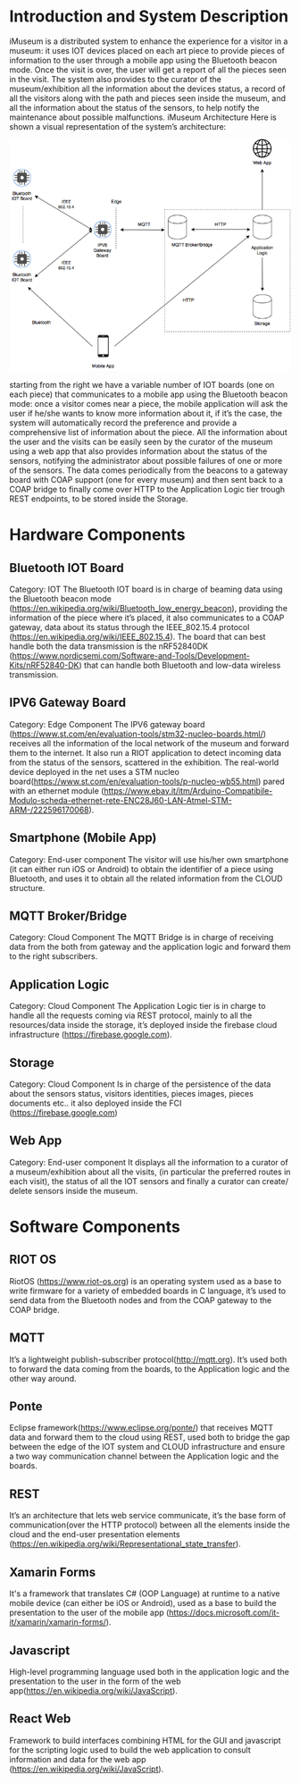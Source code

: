 # Introduction and System Description

iMuseum is a distributed system to enhance the experience for a visitor in a museum: it uses IOT devices placed on each art piece to provide pieces of information to the user through a mobile app using the Bluetooth beacon mode.
Once the visit is over, the user will get a report of all the pieces seen in the visit.
The system also provides to the curator of the museum/exhibition all the information about the devices status, a record of all the visitors along with the path and pieces seen inside the museum, and all the information about the status of the sensors, to help notify the maintenance about possible malfunctions.
iMuseum Architecture
Here is shown a visual representation of the system’s architecture:

 
<div align="center">
<img src="https://github.com/Giulio64/IOT2020BigProject/blob/master/Architecture/src/architecture.png" >
</div>

starting from the right we have a variable number of IOT boards (one on each piece) that communicates to a mobile app using the Bluetooth beacon mode: once a visitor comes near a piece, the mobile application will ask the user if he/she wants to know more information about it, if it’s the case, the system will automatically record the preference and provide a comprehensive list of information about the piece.
All the information about the user and the visits can be easily seen by the curator of the museum using a web app that also provides information about the status of the sensors, notifying the administrator about possible failures of one or more of the sensors. The data comes periodically from the beacons to a gateway board with COAP support (one for every museum) and then sent back to a COAP bridge to finally come over HTTP to the Application Logic tier trough REST endpoints, to be stored inside the Storage.

# Hardware Components

## Bluetooth IOT Board
Category: IOT
The Bluetooth IOT board is in charge of beaming data using the Bluetooth beacon mode (https://en.wikipedia.org/wiki/Bluetooth_low_energy_beacon), providing the information of the piece where it’s placed, it also communicates to a COAP gateway, data about its status through the IEEE_802.15.4 protocol (https://en.wikipedia.org/wiki/IEEE_802.15.4).
The board that can best handle both the data transmission is the nRF52840DK (https://www.nordicsemi.com/Software-and-Tools/Development-Kits/nRF52840-DK) that can handle both Bluetooth and low-data wireless transmission.

## IPV6 Gateway Board
Category: Edge Component
The IPV6 gateway board (https://www.st.com/en/evaluation-tools/stm32-nucleo-boards.html/) receives all the information of the local network of the museum and forward them to the internet. It also run a RIOT application to detect incoming data from the status of the sensors, scattered in the exhibition.
The real-world device deployed in the net uses a STM nucleo board(https://www.st.com/en/evaluation-tools/p-nucleo-wb55.html) pared with an ethernet module (https://www.ebay.it/itm/Arduino-Compatibile-Modulo-scheda-ethernet-rete-ENC28J60-LAN-Atmel-STM-ARM-/222596170068).

## Smartphone (Mobile App)
Category: End-user component
The visitor will use his/her own smartphone (it can either run iOS or Android) to obtain the identifier of a piece using Bluetooth, and uses it to obtain all the related information from the CLOUD structure.

## MQTT Broker/Bridge
Category: Cloud Component
The MQTT Bridge is in charge of receiving data from the both from gateway and the application logic and forward them to the right subscribers.


## Application Logic
Category: Cloud Component
The Application Logic tier is in charge to handle all the requests coming via REST protocol, mainly to all the resources/data inside the storage, it’s deployed inside the firebase cloud infrastructure (https://firebase.google.com).

## Storage
Category: Cloud Component
Is in charge of the persistence of the data about the sensors status, visitors identities, pieces images, pieces documents etc.. it also deployed inside the FCI (https://firebase.google.com)

## Web App
Category: End-user component
It displays all the information to a curator of a museum/exhibition about all the visits, (in particular the preferred routes in each visit), the status of all the IOT sensors and finally a curator can create/ delete sensors inside the museum.

# Software Components

## RIOT OS
RiotOS (https://www.riot-os.org) is an operating system used as a base to write firmware for a variety of embedded boards in C language, it’s used to send data from the Bluetooth nodes and from the COAP gateway to the COAP bridge.

## MQTT
It’s a lightweight publish-subscriber protocol(http://mqtt.org). It’s used both to forward the data coming from the boards, to the Application logic and the other way around.

## Ponte
Eclipse framework(https://www.eclipse.org/ponte/) that receives MQTT data and forward them to the cloud using REST, used both to bridge the gap between the edge of the IOT system and CLOUD infrastructure and ensure a two way communication channel between the Application logic and the boards.

## REST
It’s an architecture that lets web service communicate, it’s the base form of communication(over the HTTP protocol) between all the elements inside the cloud and the end-user presentation elements (https://en.wikipedia.org/wiki/Representational_state_transfer).

## Xamarin Forms
It's a framework that translates C# (OOP Language) at runtime to a native mobile device (can either be iOS or Android), used as a base to build the presentation to the user of the mobile app (https://docs.microsoft.com/it-it/xamarin/xamarin-forms/).

## Javascript
High-level programming language used both in the application logic and the presentation to the user in the form of the web app(https://en.wikipedia.org/wiki/JavaScript).

## React Web
Framework to build interfaces combining HTML for the GUI and javascript for the scripting logic used to build the web application to consult information and data for the web app (https://en.wikipedia.org/wiki/JavaScript).
